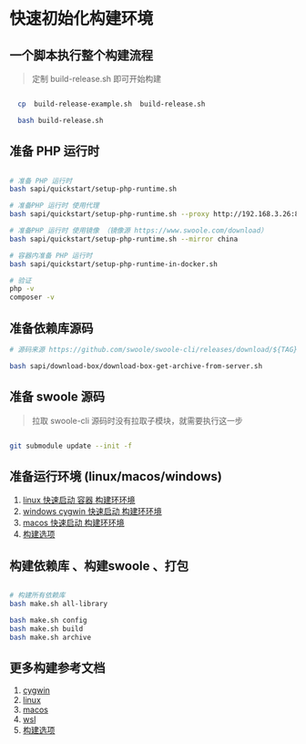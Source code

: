 # 快速初始化构建环境

## 一个脚本执行整个构建流程

> 定制 build-release.sh 即可开始构建

```bash

  cp  build-release-example.sh  build-release.sh

  bash build-release.sh

```

## 准备 PHP 运行时

```bash

# 准备 PHP 运行时
bash sapi/quickstart/setup-php-runtime.sh

# 准备PHP 运行时 使用代理
bash sapi/quickstart/setup-php-runtime.sh --proxy http://192.168.3.26:8015

# 准备PHP 运行时 使用镜像 （镜像源 https://www.swoole.com/download）
bash sapi/quickstart/setup-php-runtime.sh --mirror china

# 容器内准备 PHP 运行时
bash sapi/quickstart/setup-php-runtime-in-docker.sh

# 验证
php -v
composer -v

```

## 准备依赖库源码

```bash
# 源码来源 https://github.com/swoole/swoole-cli/releases/download/${TAG}/all-deps.zip

bash sapi/download-box/download-box-get-archive-from-server.sh

```

## 准备 swoole 源码

> 拉取 swoole-cli 源码时没有拉取子模块，就需要执行这一步

```bash

git submodule update --init -f

```

## 准备运行环境 (linux/macos/windows)

1. [ linux 快速启动 容器 构建环环境 ](linux/README.md)
1. [ windows cygwin 快速启动 构建环环境 ](windows/README.md)
1. [ macos 快速启动 构建环环境 ](macos/README.md)
1. [ 构建选项 ](../../docs/options.md)

## 构建依赖库 、构建swoole 、打包

```bash

# 构建所有依赖库
bash make.sh all-library

bash make.sh config
bash make.sh build
bash make.sh archive

```

## 更多构建参考文档

1. [cygwin](../../docs/Cygwin.md)
1. [linux](../../docs/linux.md)
1. [macos](../../docs/macOS.md)
1. [wsl](../../docs/wsl.md)
2. [构建选项](../../docs/options.md)
